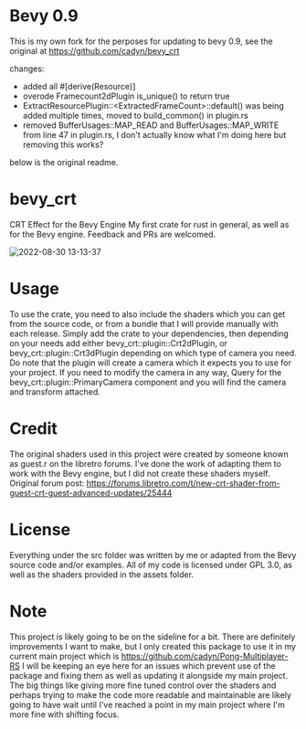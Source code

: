 # Bevy 0.9
This is my own fork for the perposes for updating to bevy 0.9, see the original at https://github.com/cadyn/bevy_crt

changes:
- added all #[derive(Resource)]
- overode Framecount2dPlugin<M> is_unique() to return true
- ExtractResourcePlugin::\<ExtractedFrameCount\>::default() was being added multiple times, moved to build_common() in plugin.rs
- removed BufferUsages::MAP_READ and BufferUsages::MAP_WRITE from line 47 in plugin.rs, I don't actually know what I'm doing here but removing this works?

below is the original readme.

# bevy_crt
CRT Effect for the Bevy Engine
My first crate for rust in general, as well as for the Bevy engine.
Feedback and PRs are welcomed.

![2022-08-30 13-13-37](https://user-images.githubusercontent.com/35672377/187535191-5a59a122-fe55-41d6-9110-2740e7dab6e9.gif)

# Usage
To use the crate, you need to also include the shaders which you can get from the source code, or from a bundle that I will provide manually with each release.
Simply add the crate to your dependencies, then depending on your needs add either bevy_crt::plugin::Crt2dPlugin, or bevy_crt::plugin::Crt3dPlugin depending on which type of camera you need.
Do note that the plugin will create a camera which it expects you to use for your project. If you need to modify the camera in any way, Query for the bevy_crt::plugin::PrimaryCamera component and you will find the camera and transform attached.

# Credit
The original shaders used in this project were created by someone known as guest.r on the libretro forums. I've done the work of adapting them to work with the Bevy engine, but I did not create these shaders myself.
Original forum post: https://forums.libretro.com/t/new-crt-shader-from-guest-crt-guest-advanced-updates/25444

# License
Everything under the src folder was written by me or adapted from the Bevy source code and/or examples. All of my code is licensed under GPL 3.0, as well as the shaders provided in the assets folder.

# Note
This project is likely going to be on the sideline for a bit. There are definitely improvements I want to make, but I only created this package to use it in my current main project which is https://github.com/cadyn/Pong-Multiplayer-RS I will be keeping an eye here for an issues which prevent use of the package and fixing them as well as updating it alongside my main project. The big things like giving more fine tuned control over the shaders and perhaps trying to make the code more readable and maintainable are likely going to have wait until I've reached a point in my main project where I'm more fine with shifting focus.
